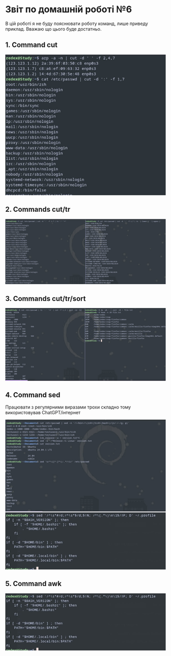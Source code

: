 
# Звіт по домашній роботі №6

В цій роботі я не буду пояснювати роботу команд, лише приведу приклад. Вважаю що цього буде достатньо.

## 1. Command cut

![image](https://github.com/MihaplAyMF/study/blob/main/BaseCamp/HomeWork6/Photo1.jpg)

## 2. Commands cut/tr

![image](https://github.com/MihaplAyMF/study/blob/main/BaseCamp/HomeWork6/Photo2.jpg)

## 3. Commands cut/tr/sort

![image](https://github.com/MihaplAyMF/study/blob/main/BaseCamp/HomeWork6/Photo3.jpg)

## 4. Command sed

Працювати з регулярними виразами трохи складно тому використовував ChatGPT/інтернет

![image](https://github.com/MihaplAyMF/study/blob/main/BaseCamp/HomeWork6/Photo4.jpg)
![image](https://github.com/MihaplAyMF/study/blob/main/BaseCamp/HomeWork6/Photo5.jpg)

## 5. Command awk

![image](https://github.com/MihaplAyMF/study/blob/main/BaseCamp/HomeWork6/Photo5.jpg)


